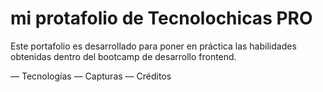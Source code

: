 # mi protafolio de Tecnolochicas PRO

Este portafolio es desarrollado para poner en práctica las
habilidades obtenidas dentro del bootcamp de desarrollo frontend.

— Tecnologías
— Capturas
— Créditos